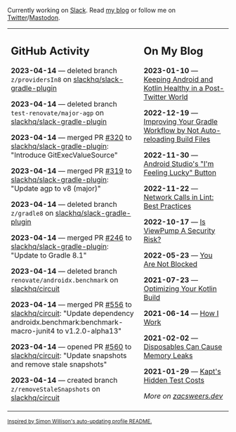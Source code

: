 Currently working on [Slack](https://slack.com/). Read [my blog](https://zacsweers.dev/) or follow me on [Twitter](https://twitter.com/ZacSweers)/[Mastodon](https://hachyderm.io/@ZacSweers).

<table><tr><td valign="top" width="60%">

## GitHub Activity
<!-- githubActivity starts -->
**2023-04-14** — deleted branch `z/providersIn8` on [slackhq/slack-gradle-plugin](https://github.com/slackhq/slack-gradle-plugin)

**2023-04-14** — deleted branch `test-renovate/major-agp` on [slackhq/slack-gradle-plugin](https://github.com/slackhq/slack-gradle-plugin)

**2023-04-14** — merged PR [#320](https://github.com/slackhq/slack-gradle-plugin/pull/320) to [slackhq/slack-gradle-plugin](https://github.com/slackhq/slack-gradle-plugin): "Introduce GitExecValueSource"

**2023-04-14** — merged PR [#319](https://github.com/slackhq/slack-gradle-plugin/pull/319) to [slackhq/slack-gradle-plugin](https://github.com/slackhq/slack-gradle-plugin): "Update agp to v8 (major)"

**2023-04-14** — deleted branch `z/gradle8` on [slackhq/slack-gradle-plugin](https://github.com/slackhq/slack-gradle-plugin)

**2023-04-14** — merged PR [#246](https://github.com/slackhq/slack-gradle-plugin/pull/246) to [slackhq/slack-gradle-plugin](https://github.com/slackhq/slack-gradle-plugin): "Update to Gradle 8.1"

**2023-04-14** — deleted branch `renovate/androidx.benchmark` on [slackhq/circuit](https://github.com/slackhq/circuit)

**2023-04-14** — merged PR [#556](https://github.com/slackhq/circuit/pull/556) to [slackhq/circuit](https://github.com/slackhq/circuit): "Update dependency androidx.benchmark:benchmark-macro-junit4 to v1.2.0-alpha13"

**2023-04-14** — opened PR [#560](https://github.com/slackhq/circuit/pull/560) to [slackhq/circuit](https://github.com/slackhq/circuit): "Update snapshots and remove stale snapshots"

**2023-04-14** — created branch `z/removeStaleSnapshots` on [slackhq/circuit](https://github.com/slackhq/circuit)
<!-- githubActivity ends -->
</td><td valign="top" width="40%">

## On My Blog
<!-- blog starts -->
**2023-01-10** — [Keeping Android and Kotlin Healthy in a Post-Twitter World](https://www.zacsweers.dev/keeping-android-healthy/)

**2022-12-19** — [Improving Your Gradle Workflow by Not Auto-reloading Build Files](https://www.zacsweers.dev/improving-your-workflow-by-not-auto-reloading-build-files/)

**2022-11-30** — [Android Studio's "I'm Feeling Lucky" Button](https://www.zacsweers.dev/android-studios-im-feeling-lucky-button/)

**2022-11-22** — [Network Calls in Lint: Best Practices](https://www.zacsweers.dev/network-calls-in-lint-best-practices/)

**2022-10-17** — [Is ViewPump A Security Risk?](https://www.zacsweers.dev/is-viewpump-a-security-risk/)

**2022-05-23** — [You Are Not Blocked](https://www.zacsweers.dev/you-are-not-blocked/)

**2021-07-23** — [Optimizing Your Kotlin Build](https://www.zacsweers.dev/optimizing-your-kotlin-build/)

**2021-06-14** — [How I Work](https://www.zacsweers.dev/how-i-work/)

**2021-02-02** — [Disposables Can Cause Memory Leaks](https://www.zacsweers.dev/disposables-can-cause-memory-leaks/)

**2021-01-29** — [Kapt's Hidden Test Costs](https://www.zacsweers.dev/kapts-hidden-test-costs/)
<!-- blog ends -->
_More on [zacsweers.dev](https://zacsweers.dev/)_
</td></tr></table>

<sub><a href="https://simonwillison.net/2020/Jul/10/self-updating-profile-readme/">Inspired by Simon Willison's auto-updating profile README.</a></sub>